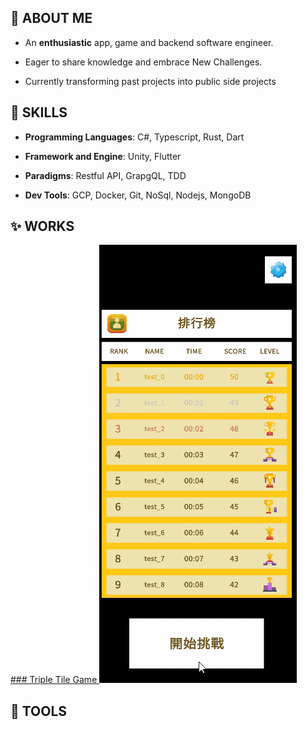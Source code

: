 ## 🌠 ABOUT ME

- An <b>enthusiastic</b> app, game and backend software engineer.

- Eager to share knowledge and embrace New Challenges.

- Currently transforming past projects into public side projects

## 💪 SKILLS

- <b>Programming Languages</b>: C#, Typescript, Rust, Dart

- <b>Framework and Engine</b>: Unity, Flutter

- <b>Paradigms</b>: Restful API, GrapgQL, TDD

- <b>Dev Tools</b>: GCP, Docker, Git, NoSql, Nodejs, MongoDB

## ✨ WORKS

<a href="https://github.com/cowbear6598/SheepExample" target="_blank">
### Triple Tile Game
</a>
<img src="https://github.com/cowbear6598/SheepExample/blob/master/Gameplay.gif">

## 🔧 TOOLS

